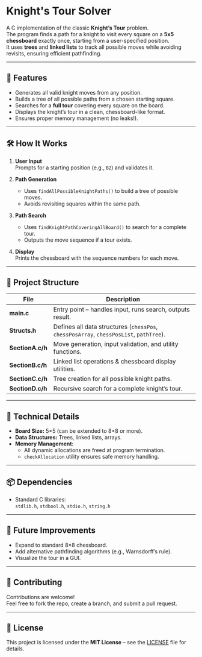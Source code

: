 # Knight's Tour Solver

A C implementation of the classic **Knight’s Tour** problem.  
The program finds a path for a knight to visit every square on a **5x5 chessboard** exactly once, starting from a user-specified position.  
It uses **trees** and **linked lists** to track all possible moves while avoiding revisits, ensuring efficient pathfinding.

---

## 🎯 Features

- Generates all valid knight moves from any position.
- Builds a tree of all possible paths from a chosen starting square.
- Searches for a **full tour** covering every square on the board.
- Displays the knight’s tour in a clean, chessboard-like format.
- Ensures proper memory management (no leaks!).

---

## 🛠 How It Works

1. **User Input**  
   Prompts for a starting position (e.g., `B2`) and validates it.

2. **Path Generation**  
   - Uses `findAllPossibleKnightPaths()` to build a tree of possible moves.
   - Avoids revisiting squares within the same path.

3. **Path Search**  
   - Uses `findKnightPathCoveringAllBoard()` to search for a complete tour.
   - Outputs the move sequence if a tour exists.

4. **Display**  
   Prints the chessboard with the sequence numbers for each move.

---

## 📂 Project Structure

| File              | Description |
|-------------------|-------------|
| **main.c**        | Entry point – handles input, runs search, outputs result. |
| **Structs.h**     | Defines all data structures (`chessPos`, `chessPosArray`, `chessPosList`, `pathTree`). |
| **SectionA.c/h**  | Move generation, input validation, and utility functions. |
| **SectionB.c/h**  | Linked list operations & chessboard display utilities. |
| **SectionC.c/h**  | Tree creation for all possible knight paths. |
| **SectionD.c/h**  | Recursive search for a complete knight’s tour. |

---

## 🔧 Technical Details

- **Board Size:** 5×5 (can be extended to 8×8 or more).
- **Data Structures:** Trees, linked lists, arrays.
- **Memory Management:**  
  - All dynamic allocations are freed at program termination.  
  - `checkAllocation` utility ensures safe memory handling.

---

## 📦 Dependencies

- Standard C libraries:  
  `stdlib.h`, `stdbool.h`, `stdio.h`, `string.h`

---

## 🚀 Future Improvements

- Expand to standard 8×8 chessboard.
- Add alternative pathfinding algorithms (e.g., Warnsdorff’s rule).
- Visualize the tour in a GUI.

---

## 🤝 Contributing

Contributions are welcome!  
Feel free to fork the repo, create a branch, and submit a pull request.

---

## 📜 License

This project is licensed under the **MIT License** – see the [LICENSE](LICENSE) file for details.
